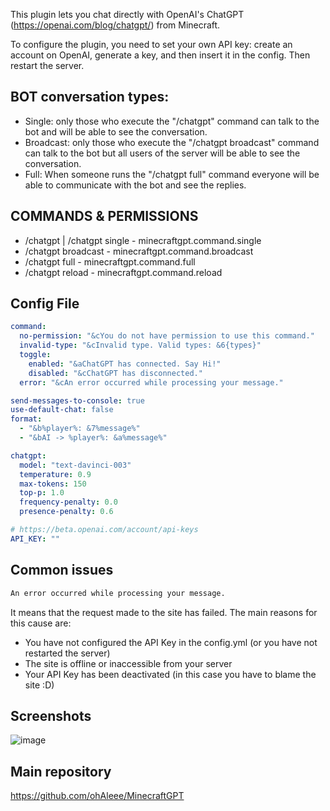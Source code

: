 This plugin lets you chat directly with OpenAI's ChatGPT (https://openai.com/blog/chatgpt/) from Minecraft.

To configure the plugin, you need to set your own API key: create an account on OpenAI, generate a key, and then insert it in the config. Then restart the server.

BOT conversation types:
-------------
- Single: only those who execute the "/chatgpt" command can talk to the bot and will be able to see the conversation.
- Broadcast: only those who execute the "/chatgpt broadcast" command can talk to the bot but all users of the server will be able to see the conversation.
- Full: When someone runs the "/chatgpt full" command everyone will be able to communicate with the bot and see the replies.


COMMANDS & PERMISSIONS
-------------

- /chatgpt | /chatgpt single - minecraftgpt.command.single
- /chatgpt broadcast - minecraftgpt.command.broadcast
- /chatgpt full - minecraftgpt.command.full
- /chatgpt reload - minecraftgpt.command.reload

Config File
-------------
```yml
command:
  no-permission: "&cYou do not have permission to use this command."
  invalid-type: "&cInvalid type. Valid types: &6{types}"
  toggle:
    enabled: "&aChatGPT has connected. Say Hi!"
    disabled: "&cChatGPT has disconnected."
  error: "&cAn error occurred while processing your message."

send-messages-to-console: true
use-default-chat: false
format:
  - "&b%player%: &7%message%"
  - "&bAI -> %player%: &a%message%"

chatgpt:
  model: "text-davinci-003"
  temperature: 0.9
  max-tokens: 150
  top-p: 1.0
  frequency-penalty: 0.0
  presence-penalty: 0.6

# https://beta.openai.com/account/api-keys
API_KEY: ""
```

Common issues
-------------
```txt
An error occurred while processing your message.
```

It means that the request made to the site has failed. The main reasons for this cause are:
- You have not configured the API Key in the config.yml (or you have not restarted the server)
- The site is offline or inaccessible from your server
- Your API Key has been deactivated (in this case you have to blame the site :D)

Screenshots
-------------
![image](https://user-images.githubusercontent.com/63880117/220972288-43afe7c1-cc91-4982-81a5-46264fd1de20.png)

Main repository
-------------
https://github.com/ohAleee/MinecraftGPT